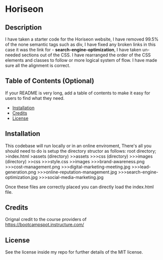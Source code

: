 # Horiseon

## Description 

I have taken a starter code for the Horiseon website,
I have removed 99.5% of the none semantic tags such as div,
I have fixed any broken links in this case it was the link for - **search-engine-optimization**,
I have taken un-needed sections out of the CSS.
I have rearranged the order of the CSS elements and classes to follow or more logical system of flow.
I have made sure all the alignment is correct.

## Table of Contents (Optional)

If your README is very long, add a table of contents to make it easy for users to find what they need.

* [Installation](#installation)
* [Credits](#credits)
* [License](#license)


## Installation

This codebase will run locally or in an online enviroment, 
There's all you should need to do is setup the directory structor as follows:
root directory;
                >index.html
                >assets (directory)
                    >>assets
                        >>>css (directory)
                        >>>images (directory)
                    >>css
                        >>>style.css
                    >>images
                        >>>brand-awareness.png
                        >>>cost-management.png
                        >>>digital-marketing-meeting.jpg
                        >>>lead-generation.png
                        >>>online-reputation-management.jpg
                        >>>search-engine-optimization.jpg
                        >>>social-media-marketing.jpg

Once these files are correctly placed you can directly load the index.html file.

## Credits

Orignal credit to the course providers of https://bootcampspot.instructure.com/

## License

See the license inside my repo for further details of the MIT license.
